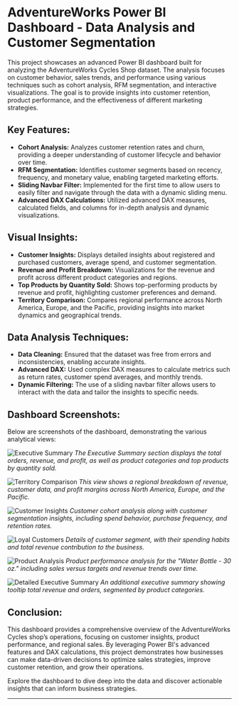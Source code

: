 # AdventureWorks Power BI Dashboard - Data Analysis and Customer Segmentation

This project showcases an advanced Power BI dashboard built for analyzing the AdventureWorks Cycles Shop dataset. The analysis focuses on customer behavior, sales trends, and performance using various techniques such as cohort analysis, RFM segmentation, and interactive visualizations. The goal is to provide insights into customer retention, product performance, and the effectiveness of different marketing strategies.

## Key Features:
- **Cohort Analysis:** Analyzes customer retention rates and churn, providing a deeper understanding of customer lifecycle and behavior over time.
- **RFM Segmentation:** Identifies customer segments based on recency, frequency, and monetary value, enabling targeted marketing efforts.
- **Sliding Navbar Filter:** Implemented for the first time to allow users to easily filter and navigate through the data with a dynamic sliding menu.
- **Advanced DAX Calculations:** Utilized advanced DAX measures, calculated fields, and columns for in-depth analysis and dynamic visualizations.

## Visual Insights:
- **Customer Insights:** Displays detailed insights about registered and purchased customers, average spend, and customer segmentation.
- **Revenue and Profit Breakdown:** Visualizations for the revenue and profit across different product categories and regions.
- **Top Products by Quantity Sold:** Shows top-performing products by revenue and profit, highlighting customer preferences and demand.
- **Territory Comparison:** Compares regional performance across North America, Europe, and the Pacific, providing insights into market dynamics and geographical trends.

## Data Analysis Techniques:
- **Data Cleaning:** Ensured that the dataset was free from errors and inconsistencies, enabling accurate insights.
- **Advanced DAX:** Used complex DAX measures to calculate metrics such as return rates, customer spend averages, and monthly trends.
- **Dynamic Filtering:** The use of a sliding navbar filter allows users to interact with the data and tailor the insights to specific needs.
  
## Dashboard Screenshots:
Below are screenshots of the dashboard, demonstrating the various analytical views:

![Executive Summary]((./Images/1.JPG))
*The Executive Summary section displays the total orders, revenue, and profit, as well as product categories and top products by quantity sold.*

![Territory Comparison]((./Images/2.JPG))
*This view shows a regional breakdown of revenue, customer data, and profit margins across North America, Europe, and the Pacific.*

![Customer Insights]((./Images/3.JPG))
*Customer cohort analysis along with customer segmentation insights, including spend behavior, purchase frequency, and retention rates.*

![Loyal Customers]((./Images/4.JPG))
*Details of customer segment, with their spending habits and total revenue contribution to the business.*

![Product Analysis]((./Images/5.JPG))
*Product performance analysis for the "Water Bottle - 30 oz." including sales versus targets and revenue trends over time.*

![Detailed Executive Summary]((./Images/6.JPG))
*An additional executive summary showing tooltip total revenue and orders, segmented by product categories.*

## Conclusion:
This dashboard provides a comprehensive overview of the AdventureWorks Cycles shop’s operations, focusing on customer insights, product performance, and regional sales. By leveraging Power BI's advanced features and DAX calculations, this project demonstrates how businesses can make data-driven decisions to optimize sales strategies, improve customer retention, and grow their operations.

Explore the dashboard to dive deep into the data and discover actionable insights that can inform business strategies.

---
